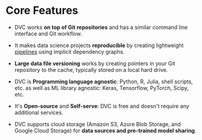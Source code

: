 # Core Features

- DVC works **on top of Git repositories** and has a similar command line
  interface and Git workflow.

- It makes data science projects **reproducible** by creating lightweight
  [pipelines](/doc/command-reference/pipeline) using implicit dependency graphs.

- **Large data file versioning** works by creating pointers in your Git
  repository to the <abbr>cache</abbr>, typically stored on a local hard drive.

- DVC is **Programming language agnostic**: Python, R, Julia, shell scripts,
  etc. as well as ML library agnostic: Keras, Tensorflow, PyTorch, Scipy, etc.

- It's **Open-source** and **Self-serve**: DVC is free and doesn't require any
  additional services.

- DVC supports cloud storage (Amazon S3, Azure Blob Storage, and Google Cloud
  Storage) for **data sources and pre-trained model sharing**.
